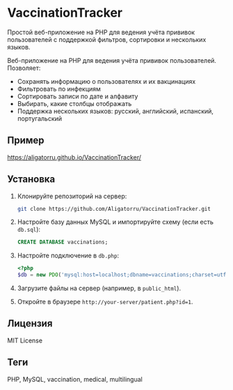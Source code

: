 # VaccinationTracker
Простой веб-приложение на PHP для ведения учёта прививок пользователей с поддержкой фильтров, сортировки и нескольких языков.


Веб-приложение на PHP для ведения учёта прививок пользователей. Позволяет:

- Сохранять информацию о пользователях и их вакцинациях
- Фильтровать по инфекциям
- Сортировать записи по дате и алфавиту
- Выбирать, какие столбцы отображать
- Поддержка нескольких языков: русский, английский, испанский, португальский

## Пример
  https://aligatorru.github.io/VaccinationTracker/

## Установка

1. Клонируйте репозиторий на сервер:
   ```bash
   git clone https://github.com/Aligatorru/VaccinationTracker.git
   ```

2. Настройте базу данных MySQL и импортируйте схему (если есть `db.sql`):

   ```sql
   CREATE DATABASE vaccinations;
   ```
3. Настройте подключение в `db.php`:

   ```php
   <?php
   $db = new PDO('mysql:host=localhost;dbname=vaccinations;charset=utf8', 'username', 'password');
   ```
4. Загрузите файлы на сервер (например, в `public_html`).
5. Откройте в браузере `http://your-server/patient.php?id=1`.

## Лицензия

MIT License

## Теги

PHP, MySQL, vaccination, medical, multilingual
